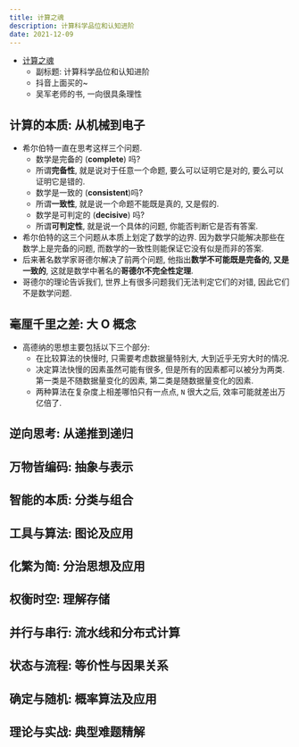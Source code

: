 ```yaml
---
title: 计算之魂
description: 计算科学品位和认知进阶
date: 2021-12-09
---
```


* [计算之魂](https://book.douban.com/subject/35641088/)
  - 副标题: 计算科学品位和认知进阶
  - 抖音上面买的~
  - 吴军老师的书, 一向很具条理性

## 计算的本质: 从机械到电子

* 希尔伯特一直在思考这样三个问题.
  - 数学是完备的 (**complete**) 吗?
  - 所谓**完备性**, 就是说对于任意一个命题,
    要么可以证明它是对的, 要么可以证明它是错的.
  - 数学是一致的 (**consistent**)吗?
  - 所谓**一致性**, 就是说一个命题不能既是真的, 又是假的.
  - 数学是可判定的 (**decisive**) 吗?
  - 所谓**可判定性**, 就是说一个具体的问题,
    你能否判断它是否有答案.
* 希尔伯特的这三个问题从本质上划定了数学的边界.
  因为数学只能解决那些在数学上是完备的问题,
  而数学的一致性则能保证它没有似是而非的答案.
* 后来著名数学家哥德尔解决了前两个问题,
  他指出**数学不可能既是完备的, 又是一致的**,
  这就是数学中著名的**哥德尔不完全性定理**.
* 哥德尔的理论告诉我们, 世界上有很多问题我们无法判定它们的对错,
  因此它们不是数学问题.

## 毫厘千里之差: 大 O 概念

* 高德纳的思想主要包括以下三个部分:
  - 在比较算法的快慢时, 只需要考虑数据量特别大,
    大到近乎无穷大时的情况.
  - 决定算法快慢的因素虽然可能有很多,
    但是所有的因素都可以被分为两类.
    第一类是不随数据量变化的因素,
    第二类是随数据量变化的因素.
  - 两种算法在复杂度上相差哪怕只有一点点,
    `N` 很大之后, 效率可能就差出万亿倍了.

## 逆向思考: 从递推到递归

## 万物皆编码: 抽象与表示

## 智能的本质: 分类与组合

## 工具与算法: 图论及应用

## 化繁为简: 分治思想及应用

## 权衡时空: 理解存储

## 并行与串行: 流水线和分布式计算

## 状态与流程: 等价性与因果关系

## 确定与随机: 概率算法及应用

## 理论与实战: 典型难题精解
